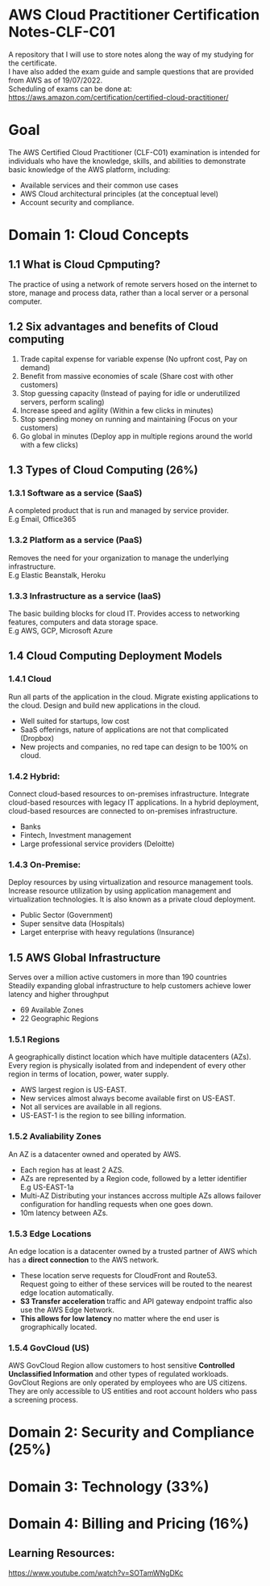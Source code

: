 # AWS Cloud Practitioner Certification Notes-CLF-C01
 A repository that I will use to store notes along the way of my studying for the certificate.<br>
 I have also added the exam guide and sample questions that are provided from AWS as of 19/07/2022.
 <br> Scheduling of exams can be done at: https://aws.amazon.com/certification/certified-cloud-practitioner/
# Goal
The AWS Certified Cloud Practitioner (CLF-C01) examination is intended for individuals who have the knowledge,
skills, and abilities to demonstrate basic knowledge of the AWS platform, including:
- Available services and their common use cases
- AWS Cloud architectural principles (at the conceptual level)
- Account security and compliance.

# Domain 1: Cloud Concepts
## 1.1 What is Cloud Cpmputing?
The practice of using a network of remote servers hosed on the internet to store, manage and process data, rather than a local server or a personal computer.
## 1.2 Six advantages and benefits of Cloud computing
1. Trade capital expense for variable expense (No upfront cost, Pay on demand)
2. Benefit from massive economies of scale (Share cost with other customers)
3. Stop guessing capacity (Instead of paying for idle or underutilized servers, perform scaling)
4. Increase speed and agility (Within a few clicks in minutes)
5. Stop spending money on running and maintaining (Focus on your customers)
6. Go global in minutes (Deploy app in multiple regions around the world with a few clicks)
## 1.3 Types of Cloud Computing (26%)
### 1.3.1 Software as a service (SaaS)
A completed product that is run and managed by service provider. <br>
E.g Email,  Office365
### 1.3.2 Platform as a service (PaaS)
Removes the need for your organization to manage the underlying infrastructure. <br>
E.g Elastic Beanstalk, Heroku
### 1.3.3 Infrastructure as a service (IaaS)
The basic building blocks for cloud IT. Provides access to networking features, computers and data storage space.<br>
E.g AWS, GCP, Microsoft Azure 
## 1.4 Cloud Computing Deployment Models
### 1.4.1 Cloud
Run all parts of the application in the cloud.
Migrate existing applications to the cloud.
Design and build new applications in the cloud.
- Well suited for startups, low cost
- SaaS offerings, nature of applications are not that complicated (Dropbox)
- New projects and companies, no red tape can design to be 100% on cloud.
### 1.4.2 Hybrid:
Connect cloud-based resources to on-premises infrastructure.
Integrate cloud-based resources with legacy IT applications.
In a hybrid deployment, cloud-based resources are connected to on-premises infrastructure.
- Banks
- Fintech, Investment management
- Large professional service providers (Deloitte)
### 1.4.3 On-Premise: 
Deploy resources by using virtualization and resource management tools.
Increase resource utilization by using application management and virtualization technologies. It is also known as a private cloud deployment.
- Public Sector (Government)
- Super sensitve data (Hospitals)
- Larget enterprise with heavy regulations (Insurance)
## 1.5 AWS Global Infrastructure
Serves over a million active customers in more than 190 countries <br>
Steadily expanding global infrastructure to help customers achieve lower latency and higher throughput
- 69 Available Zones
- 22 Geographic Regions
### 1.5.1 Regions
A geographically distinct location which have multiple datacenters (AZs).<br>
Every region is physically isolated from and independent of every other region in terms of location, power, water supply.
- AWS largest region is US-EAST.
- New services almost always become available first on US-EAST.
- Not all services are available in all regions.
- US-EAST-1 is the region to see billing information.
### 1.5.2 Avaliability Zones
An AZ is a datacenter owned and operated by AWS.<br>
- Each region has at least 2 AZS.
- AZs are represented by a Region code, followed by a letter identifier<br>
E.g US-EAST-1a <br>
- Multi-AZ Distributing your instances accross multiple AZs allows failover configuration for handling requests when one goes down.
- 10m latency between AZs.
### 1.5.3 Edge Locations
An edge location is a datacenter owned by a trusted partner of AWS which has a <b>direct connection</b> to the AWS network.<br>
- These location serve requests for CloudFront and Route53.<br>
Request going to either of these services will be routed to the nearest edge location automatically.<br>
- <b>S3 Transfer acceleration </b> traffic and API gateway endpoint traffic also use the AWS Edge Network.<br>
- <b> This allows for low latency</b> no matter where the  end user is grographically located.
### 1.5.4 GovCloud (US)
AWS GovCloud Region allow customers to host sensitive <b>Controlled Unclassified Information</b> and other types of regulated workloads.<br>
GovClout Regions are only operated by employees who are US citizens.<br>
They are only accessible to US entities and root account holders who pass a screening process.
# Domain 2:  Security and Compliance (25%)

# Domain 3: Technology (33%)

# Domain 4: Billing and Pricing (16%)


## Learning Resources:
https://www.youtube.com/watch?v=SOTamWNgDKc
